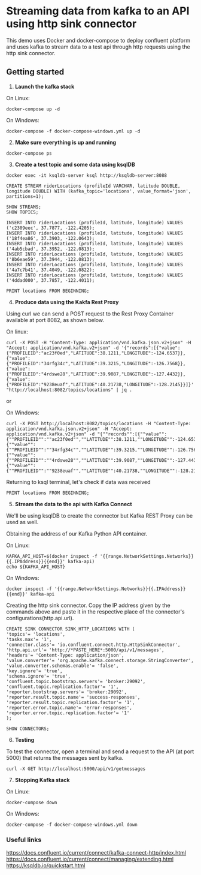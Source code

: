 # Streaming data from kafka to an API using http sink connector 

This demo uses Docker and docker-compose to deploy confluent platform and uses kafka to stream data to a test api through http requests using the http sink connector.

## Getting started

1. **Launch the kafka stack**

On Linux:
```
docker-compose up -d  
```

On Windows:
```
docker-compose -f docker-compose-windows.yml up -d  
```

2. **Make sure everything is up and running**

```
docker-compose ps  
```

3. **Create a test topic and some data using ksqlDB**

```
docker exec -it ksqldb-server ksql http://ksqldb-server:8088  

CREATE STREAM riderLocations (profileId VARCHAR, latitude DOUBLE, longitude DOUBLE) WITH (kafka_topic='locations', value_format='json', partitions=1);  

SHOW STREAMS;  
SHOW TOPICS;
	
INSERT INTO riderLocations (profileId, latitude, longitude) VALUES ('c2309eec', 37.7877, -122.4205);  
INSERT INTO riderLocations (profileId, latitude, longitude) VALUES ('18f4ea86', 37.3903, -122.0643);  
INSERT INTO riderLocations (profileId, latitude, longitude) VALUES ('4ab5cbad', 37.3952, -122.0813);  
INSERT INTO riderLocations (profileId, latitude, longitude) VALUES ('8b6eae59', 37.3944, -122.0813);  
INSERT INTO riderLocations (profileId, latitude, longitude) VALUES ('4a7c7b41', 37.4049, -122.0822);  
INSERT INTO riderLocations (profileId, latitude, longitude) VALUES ('4ddad000', 37.7857, -122.4011);  

PRINT locations FROM BEGINNING;
```

4. **Produce data using the Kakfa Rest Proxy**

Using curl we can send a POST request to the Rest Proxy Container available at port 8082, as shown below.

On linux:
```
curl -X POST -H "Content-Type: application/vnd.kafka.json.v2+json" -H "Accept: application/vnd.kafka.v2+json" -d '{"records":[{"value": {"PROFILEID":"ac23f0ed","LATITUDE":38.1211,"LONGITUDE":-124.6537}},{"value":{"PROFILEID":"34rfg34c","LATITUDE":39.3215,"LONGITUDE":-126.7568}},{"value":{"PROFILEID":"4rdswe28","LATITUDE":39.9087,"LONGITUDE":-127.4432}},{"value":{"PROFILEID":"9238euaf","LATITUDE":40.21738,"LONGITUDE":-128.2145}}]}' "http://localhost:8082/topics/locations" | jq .
```

or

On Windows:
```
curl -X POST http://localhost:8082/topics/locations -H "Content-Type: application/vnd.kafka.json.v2+json" -H "Accept: application/vnd.kafka.v2+json" -d "{""records"":[{""value"": {""PROFILEID"":""ac23f0ed"",""LATITUDE"":38.1211,""LONGITUDE"":-124.6537}},{""value"":{""PROFILEID"":""34rfg34c"",""LATITUDE"":39.3215,""LONGITUDE"":-126.7568}},{""value"":{""PROFILEID"":""4rdswe28"",""LATITUDE"":39.9087,""LONGITUDE"":-127.4432}},{""value"":{""PROFILEID"":""9238euaf"",""LATITUDE"":40.21738,""LONGITUDE"":-128.2145}}]}"
```

Returning to ksql terminal, let's check if data was received
```
PRINT locations FROM BEGINNING;
```

5. **Stream the data to the api with Kafka Connect**

We'll be using ksqlDB to create the connector but Kafka REST Proxy can be used as well.

Obtaining the address of our Kafka Python API container.

On Linux:
```	
KAFKA_API_HOST=$(docker inspect -f '{{range.NetworkSettings.Networks}}{{.IPAddress}}{{end}}' kafka-api)
echo ${KAFKA_API_HOST}
```

On Windows:
```
docker inspect -f '{{range.NetworkSettings.Networks}}{{.IPAddress}}{{end}}' kafka-api
```

Creating the http sink connector. Copy the IP address given by the commands above and paste it in the respective place of the connector's configurations(http.api.url).
```
CREATE SINK CONNECTOR SINK_HTTP_LOCATIONS WITH (
'topics'= 'locations',
'tasks.max'= '1',
'connector.class'= 'io.confluent.connect.http.HttpSinkConnector',
'http.api.url'= 'http://*PASTE_HERE*:5000/api/v1/messages',
'headers'= 'Content-Type: application/json',
'value.converter'= 'org.apache.kafka.connect.storage.StringConverter',
'value.converter.schemas.enable'= 'false',
'key.ignore'= 'true',
'schema.ignore'= 'true',
'confluent.topic.bootstrap.servers'= 'broker:29092',
'confluent.topic.replication.factor'= '1',
'reporter.bootstrap.servers'= 'broker:29092',
'reporter.result.topic.name'= 'success-responses',
'reporter.result.topic.replication.factor'= '1',
'reporter.error.topic.name'= 'error-responses',
'reporter.error.topic.replication.factor'= '1'
);

SHOW CONNECTORS;
```
6. **Testing**

To test the connector, open a terminal and send a request to the API (at port 5000) that returns the messages sent by kafka.

```
curl -X GET http://localhost:5000/api/v1/getmessages
```
7. **Stopping Kafka stack**

On Linux:
```
docker-compose down
```

On Windows:
```
docker-compose -f docker-compose-windows.yml down
```


### Useful links

https://docs.confluent.io/current/connect/kafka-connect-http/index.html  
https://docs.confluent.io/current/connect/managing/extending.html  
https://ksqldb.io/quickstart.html  
